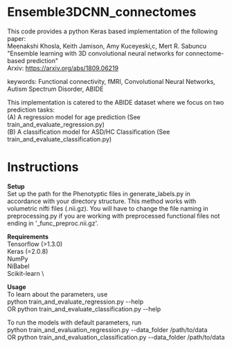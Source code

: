 # Ensemble3DCNN_connectomes

This code provides a python Keras based implementation of the following paper: \
Meenakshi Khosla, Keith Jamison, Amy Kuceyeski,c, Mert R. Sabuncu \
"Ensemble learning with 3D convolutional neural networks for connectome-based prediction" \
Arxiv: https://arxiv.org/abs/1809.06219

keywords: Functional connectivity, fMRI, Convolutional Neural Networks,
Autism Spectrum Disorder, ABIDE

This implementation is catered to the ABIDE dataset where we focus on two prediction tasks: \
(A) A regression model for age prediction (See train_and_evaluate_regression.py) \
(B) A classification model for ASD/HC Classification (See train_and_evaluate_classification.py) 


# Instructions 


__Setup__  \
Set up the path for the Phenotyptic files in generate_labels.py in accordance with your directory structure. 
This method works with volumetric nifti files (.nii.gz). You will have to change the file naming in preprocessing.py if you are working with preprocessed functional files not ending in '_func_preproc.nii.gz'.   

__Requirements__ \
Tensorflow (>1.3.0) \
Keras (=2.0.8) \
NumPy \
NiBabel \
Scikit-learn \

__Usage__ \
To learn about the parameters, use \
python train_and_evaluate_regression.py --help \
OR python train_and_evaluate_classification.py --help 

To run the models with default parameters, run \
python train_and_evaluation_regression.py --data_folder /path/to/data \
OR python train_and_evaluation_classification.py --data_folder /path/to/data



